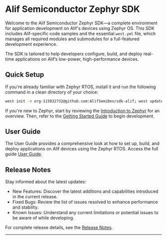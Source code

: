 # Alif Semiconductor Zephyr SDK

Welcome to the Alif Semiconductor Zephyr SDK—a complete environment for application development on Alif's devices using Zephyr OS. This SDK includes Alif-specific code samples and the essential `west.yml` file, which manages all required modules and submodules for a full-featured development experience.

The SDK is tailored to help developers configure, build, and deploy real-time applications on Alif’s low-power, high-performance devices.

## Quick Setup

If you're already familiar with Zephyr RTOS, install it and run the following command in a clean directory of your choice:

```bash
west init -m org-115832732@github.com:AlifSemiDev/sdk-alif; west update
```

If you're new to Zephyr, start by reviewing the [Introduction to Zephyr](http://docs.zephyrproject.org/latest/introduction/index.html) for an overview. Then, refer to the [Getting Started Guide](http://docs.zephyrproject.org/latest/getting_started/index.html) to begin development.


## User Guide

The User Guide provides a comprehensive look at how to set up, build, and deploy applications on Alif devices using the Zephyr RTOS. Access the full guide [User Guide](https://alifsemi.com/zas1.0/User_guide).

## Release Notes

Stay informed about the latest updates:

* New Features: Discover the latest additions and capabilities introduced in the current release.
* Fixed Bugs: Review the list of issues resolved to enhance performance and stability.
* Known Issues: Understand any current limitations or potential issues to be aware of while developing.


For complete release details, see the [Release Notes](https://alifsemi.com/zas1.0/release_notes).

---

